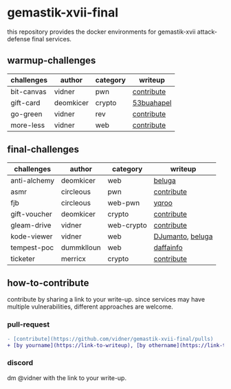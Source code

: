 # gemastik-xvii-final
this repository provides the docker environments for gemastik-xvii attack-defense final services.

## warmup-challenges
| challenges | author    | category | writeup                                                                   |
| ---------- | --------- | -------- | ------------------------------------------------------------------------- |
| bit-canvas | vidner    | pwn      | [contribute](https://github.com/vidner/gemastik-xvii-final/pulls)         |
| gift-card  | deomkicer | crypto   | [53buahapel](https://53buahapel.github.io/posts/gemastik-xvii-gift-card/) |
| go-green   | vidner    | rev      | [contribute](https://github.com/vidner/gemastik-xvii-final/pulls)         |
| more-less  | vidner    | web      | [contribute](https://github.com/vidner/gemastik-xvii-final/pulls)         |


## final-challenges
| challenges   | author     | category   | writeup                                                                                                                                                                        |
| ------------ | ---------- | ---------- | ------------------------------------------------------------------------------------------------------------------------------------------------------------------------------ |
| anti-alchemy | deomkicer  | web        | [beluga](https://github.com/lordrukie/my-ctf-writeup/tree/main/2024/national/gemastik-xvii/anti-alchemy)                                                                       |
| asmr         | circleous  | pwn        | [contribute](https://github.com/vidner/gemastik-xvii-final/pulls)                                                                                                              |
| fjb          | circleous  | web-pwn    | [yqroo](https://hackmd.io/@yqroo/H1ulEhGA0)                                                                                                                                    |
| gift-voucher | deomkicer  | crypto     | [contribute](https://github.com/vidner/gemastik-xvii-final/pulls)                                                                                                              |
| gleam-drive  | vidner     | web-crypto | [contribute](https://github.com/vidner/gemastik-xvii-final/pulls)                                                                                                              |
| kode-viewer  | vidner     | web        | [DJumanto](https://github.com/DJumanto/gemastik-xvii-kode-viewer-poc), [beluga](https://github.com/lordrukie/my-ctf-writeup/tree/main/2024/national/gemastik-xvii/kode-viewer) |
| tempest-poc  | dummklloun | web        | [daffainfo](https://github.com/daffainfo/ctf-writeup/tree/main/2024/Final%20Gemastik%202024/tempest-poc)                                                                       |
| ticketer     | merricx    | crypto     | [contribute](https://github.com/vidner/gemastik-xvii-final/pulls)                                                                                                              |

## how-to-contribute
contribute by sharing a link to your write-up. since services may have multiple vulnerabilities, different approaches are welcome.

### pull-request
```diff
- [contribute](https://github.com/vidner/gemastik-xvii-final/pulls)
+ [by yourname](https://link-to-writeup), [by othername](https://link-to-other-writeup)
```

### discord
dm @vidner with the link to your write-up.
